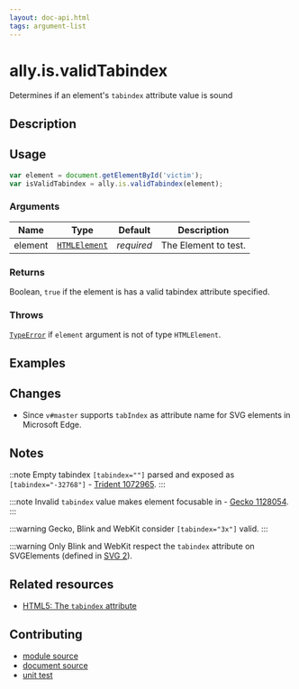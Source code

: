 ```yaml
---
layout: doc-api.html
tags: argument-list
---
```


# ally.is.validTabindex

Determines if an element's `tabindex` attribute value is sound


## Description


## Usage

```js
var element = document.getElementById('victim');
var isValidTabindex = ally.is.validTabindex(element);
```

### Arguments

| Name | Type | Default | Description |
| ---- | ---- | ------- | ----------- |
| element | [`HTMLElement`](https://developer.mozilla.org/en/docs/Web/API/HTMLElement) | *required* | The Element to test. |

### Returns

Boolean, `true` if the element is has a valid tabindex attribute specified.

### Throws

[`TypeError`](https://developer.mozilla.org/en-US/docs/Web/JavaScript/Reference/Global_Objects/TypeError) if `element` argument is not of type `HTMLElement`.


## Examples


## Changes

* Since `v#master` supports `tabIndex` as attribute name for SVG elements in Microsoft Edge.


## Notes

::note
Empty tabindex `[tabindex=""]` parsed and exposed as `[tabindex="-32768"]` - [Trident 1072965](https://connect.microsoft.com/IE/feedback/details/1072965).
:::

:::note
Invalid `tabindex` value makes element focusable in - [Gecko 1128054](https://bugzilla.mozilla.org/show_bug.cgi?id=1128054).
:::

:::warning
Gecko, Blink and WebKit consider `[tabindex="3x"]` valid.
:::

:::warning
Only Blink and WebKit respect the `tabindex` attribute on SVGElements (defined in [SVG 2](https://svgwg.org/svg2-draft/access.html#AccessibilityAndSVG)).


## Related resources

* [HTML5: The `tabindex` attribute](https://www.w3.org/TR/html5/editing.html#sequential-focus-navigation-and-the-tabindex-attribute)


## Contributing

* [module source](https://github.com/medialize/ally.js/blob/master/src/is/valid-tabindex.js)
* [document source](https://github.com/medialize/ally.js/blob/master/docs/api/is/valid-tabindex.md)
* [unit test](https://github.com/medialize/ally.js/blob/master/docs/test/is.valid-tabindex.test.js)

